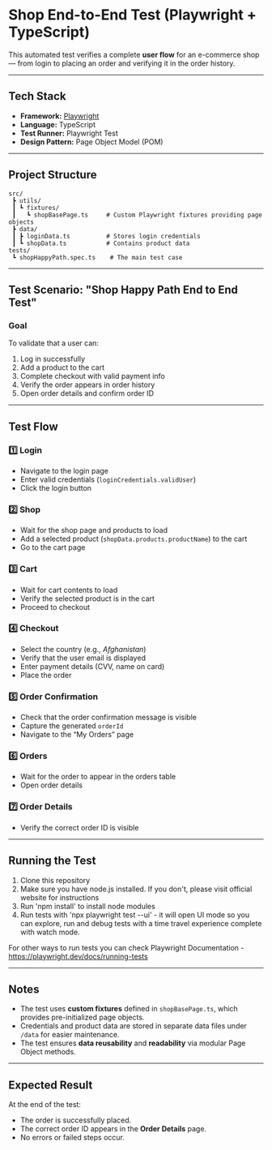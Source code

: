 # Shop End-to-End Test (Playwright + TypeScript)

This automated test verifies a complete **user flow** for an e-commerce shop — from login to placing an order and verifying it in the order history.

---

## Tech Stack

- **Framework:** [Playwright](https://playwright.dev/)  
- **Language:** TypeScript  
- **Test Runner:** Playwright Test  
- **Design Pattern:** Page Object Model (POM)

---

## Project Structure

```
src/
 ┣ utils/
 ┃ ┗ fixtures/
 ┃   ┗ shopBasePage.ts     # Custom Playwright fixtures providing page objects
 ┣ data/
 ┃ ┣ loginData.ts          # Stores login credentials
 ┃ ┗ shopData.ts           # Contains product data
tests/
 ┗ shopHappyPath.spec.ts    # The main test case
```

---

## Test Scenario: "Shop Happy Path End to End Test"

### **Goal**
To validate that a user can:
1. Log in successfully  
2. Add a product to the cart  
3. Complete checkout with valid payment info  
4. Verify the order appears in order history  
5. Open order details and confirm order ID

---

## Test Flow

### **1️⃣ Login**
- Navigate to the login page  
- Enter valid credentials (`loginCredentials.validUser`)  
- Click the login button  

### **2️⃣ Shop**
- Wait for the shop page and products to load  
- Add a selected product (`shopData.products.productName`) to the cart  
- Go to the cart page  

### **3️⃣ Cart**
- Wait for cart contents to load  
- Verify the selected product is in the cart  
- Proceed to checkout  

### **4️⃣ Checkout**
- Select the country (e.g., *Afghanistan*)  
- Verify that the user email is displayed  
- Enter payment details (CVV, name on card)  
- Place the order  

### **5️⃣ Order Confirmation**
- Check that the order confirmation message is visible  
- Capture the generated `orderId`  
- Navigate to the “My Orders” page  

### **6️⃣ Orders**
- Wait for the order to appear in the orders table  
- Open order details  

### **7️⃣ Order Details**
- Verify the correct order ID is visible  

---

## Running the Test

1) Clone this repository
2) Make sure you have node.js installed. If you don't, please visit official website for instructions
3) Run 'npm install' to install node modules
4) Run tests with 'npx playwright test --ui' - it will open UI mode so you can explore,
run and debug tests with a time travel experience complete with watch mode.

For other ways to run tests you can check Playwright Documentation - https://playwright.dev/docs/running-tests  

---

## Notes

- The test uses **custom fixtures** defined in `shopBasePage.ts`, which provides pre-initialized page objects.  
- Credentials and product data are stored in separate data files under `/data` for easier maintenance.  
- The test ensures **data reusability** and **readability** via modular Page Object methods.

---

## Expected Result

At the end of the test:
- The order is successfully placed.  
- The correct order ID appears in the **Order Details** page.  
- No errors or failed steps occur.
